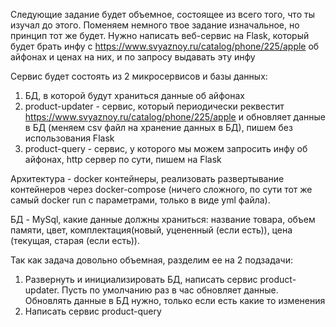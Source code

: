 Следующие задание будет объемное, состоящее из всего того, что ты изучал до этого.
Поменяем немного твое задание изначальное, но принцип тот же будет. Нужно написать веб-сервис на Flask, который будет
брать инфу с https://www.svyaznoy.ru/catalog/phone/225/apple об айфонах и ценах на них, и по запросу выдавать эту инфу

Сервис будет состоять из 2 микросервисов и базы данных:
1. БД, в которой будут храниться данные об айфонах
2. product-updater - сервис, который периодически реквестит https://www.svyaznoy.ru/catalog/phone/225/apple и обновляет
данные в БД (меняем csv файл на хранение данных в БД), пишем без использования Flask
3. product-query - сервис, у которого мы можем запросить инфу об айфонах, http сервер по сути, пишем на Flask

Архитектура - docker контейнеры, реализовать развертывание контейнеров через docker-compose (ничего сложного, по сути
тот же самый docker run с параметрами, только в виде yml файла).

БД - MySql, какие данные должны храниться: название товара, объем памяти, цвет, комплектация(новый, уцененный (если
есть)), цена (текущая, старая (если есть)).

Так как задача довольно объемная, разделим ее на 2 подзадачи:
1. Развернуть и инициализировать БД, написать сервис product-updater. Пусть по умолчанию раз в час обновляет данные.
Обновлять данные в БД нужно, только если есть какие то изменения
2. Написать сервис product-query
